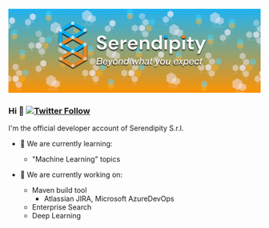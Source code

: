 ![Logo](logo.jpg)

### Hi 👋 [![Twitter Follow](https://img.shields.io/twitter/follow/SerendigityInfo.svg?style=social)](https://twitter.com/SerendigityInfo)

I'm the official developer account of Serendipity S.r.l.

- 🌱 We are currently learning:
  - "Machine Learning" topics
  
- 🔭 We are currently working on:
  - Maven build tool
    - Atlassian JIRA, Microsoft AzureDevOps
  - Enterprise Search
  - Deep Learning

<!--
**SerendipityOfficialDev/SerendipityOfficialDev** is a ✨ _special_ ✨ repository because its `README.md` (this file) appears on your GitHub profile.

Here are some ideas to get you started:

- 🔭 I’m currently working on ...
- 🌱 I’m currently learning ...
- 👯 I’m looking to collaborate on ...
- 🤔 I’m looking for help with ...
- 💬 Ask me about ...
- 📫 How to reach me: ...
- 😄 Pronouns: ...
- ⚡ Fun fact: ...
-->
